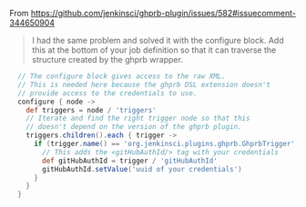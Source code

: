 From https://github.com/jenkinsci/ghprb-plugin/issues/582#issuecomment-344650904

> I had the same problem and solved it with the configure block. Add this at the bottom of your job definition so that it can traverse the structure created by the ghprb wrapper.

```groovy
  // The configure block gives access to the raw XML.
  // This is needed here because the ghprb DSL extension doesn't
  // provide access to the credentials to use.
  configure { node ->
    def triggers = node / 'triggers'
    // Iterate and find the right trigger node so that this
    // doesn't depend on the version of the ghprb plugin.
    triggers.children().each { trigger ->
      if (trigger.name() == 'org.jenkinsci.plugins.ghprb.GhprbTrigger') {
        // This adds the <gitHubAuthId/> tag with your credentials
        def gitHubAuthId = trigger / 'gitHubAuthId'
        gitHubAuthId.setValue('uuid of your credentials')
      }
    }
  }
```


